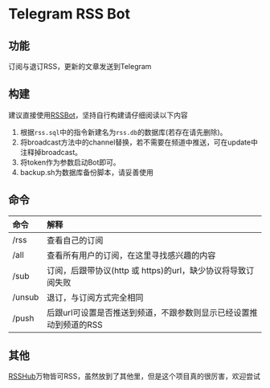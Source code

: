 # Telegram RSS Bot

## 功能
订阅与退订RSS，更新的文章发送到Telegram

## 构建
建议直接使用[RSSBot](https://t.me/PythonRssBot)，坚持自行构建请仔细阅读以下内容

1. 根据`rss.sql`中的指令新建名为`rss.db`的数据库(若存在请先删除)。
1. 将broadcast方法中的channel替换，若不需要在频道中推送，可在update中注释掉broadcast。
1. 将token作为参数启动Bot即可。
1. backup.sh为数据库备份脚本，请妥善使用

## 命令
|命令|解释|
|:-|:-|
|/rss|查看自己的订阅|
|/all|查看所有用户的订阅，在这里寻找感兴趣的内容|
|/sub|订阅，后跟带协议(http 或 https)的url，缺少协议将导致订阅失败|
|/unsub|退订，与订阅方式完全相同|
|/push|后跟url可设置是否推送到频道，不跟参数则显示已经设置推动到频道的RSS|

## 其他
[RSSHub](https://docs.rsshub.app/)万物皆可RSS，虽然放到了其他里，但是这个项目真的很厉害，欢迎尝试
